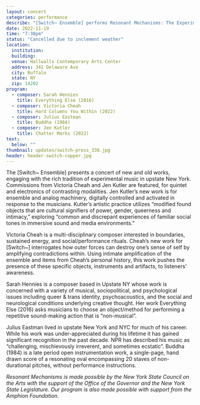 ```yaml
---
layout: concert
categories: performance
describe: "[Switch~ Ensemble] performs Resonant Mechanisms: The Experimental Tradition in Upstate New York, which includes two new commissions from Victoria Cheah and Jen Kutler, alongside works by Sarah Hennies and Julius Eastman"
date: 2022-11-19
time: "7:30pm"
status: "Cancelled due to inclement weather"
location:
  institution:
  building:
  venue: Hallwalls Contemporary Arts Center
  address: 341 Delaware Ave
  city: Buffalo
  state: NY
  zip: 14202
program:
  - composer: Sarah Hennies
    title: Everything Else (2016)
  - composer: Victoria Cheah
    title: Hard Columns You Within (2022)
  - composer: Julius Eastman
    title: Buddha (1984)
  - composer: Jen Kutler
    title: Chatter Marks (2022)
text:
  below: ""
thumbnail: updates/switch-press_330.jpg
header: header-switch-copper.jpg
---
```


The [Switch~ Ensemble] presents a concert of new and old works, engaging with the rich tradition of experimental music in upstate New York. Commissions from Victoria Cheah and Jen Kutler are featured, for quintet and electronics of contrasting modalities. Jen Kutler’s new work is for ensemble and analog machinery, digitally controlled and activated in response to the musicians. Kutler’s artistic practice utilizes “modified found objects that are cultural signifiers of power, gender, queerness and intimacy,” exploring “common and discrepant experiences of familiar social tones in immersive sound and media environments.”

Victoria Cheah is a multi-disciplinary composer interested in boundaries, sustained energy, and social/performance rituals. Cheah’s new work for [Switch~] interrogates how outer forces can destroy one’s sense of self by amplifying contradictions within. Using intimate amplification of the ensemble and items from Cheah’s personal history, this work pushes the presence of these specific objects, instruments and artifacts, to listeners’ awareness.

Sarah Hennies is a composer based in Upstate NY whose work is concerned with a variety of musical, sociopolitical, and psychological issues including queer & trans identity, psychoacoustics, and the social and neurological conditions underlying creative thought. Her work Everything Else (2016) asks musicians to choose an object/method for performing a repetitive sound-making action that is “non-musical”.

Julius Eastman lived in upstate New York and NYC for much of his career. While his work was under-appreciated during his lifetime it has gained significant recognition in the past decade. NPR has described his music as “challenging, mischievously irreverent, and sometimes ecstatic”. Buddha (1984) is a late period open instrumentation work, a single-page, hand drawn score of a resonating oval encompassing 20 staves of non-durational pitches, without performance instructions.

*Resonant Mechanisms is made possible by the New York State Council on the Arts with the support of the Office of the Governor and the New York State Legislature. Our program is also made possible with support from the Amphion Foundation.*
